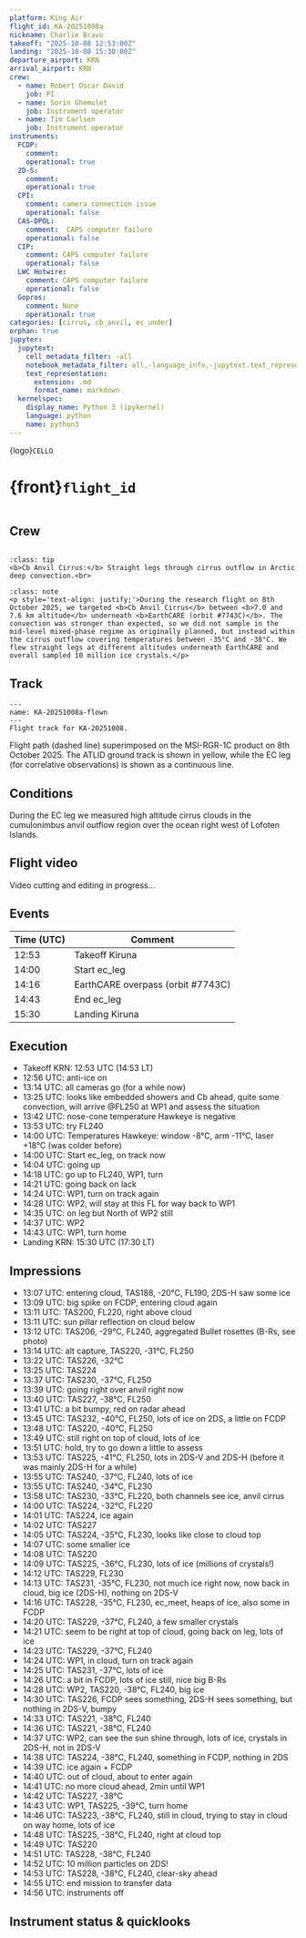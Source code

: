 ```yaml
---
platform: King Air
flight_id: KA-20251008a
nickname: Charlie Bravo
takeoff: "2025-10-08 12:53:00Z"
landing: "2025-10-08 15:30:00Z"
departure_airport: KRN
arrival_airport: KRN
crew:
  - name: Robert Oscar David
    job: PI
  - name: Sorin Ghemulet
    job: Instrument operator
  - name: Tim Carlsen
    job: Instrument operator
instruments:
  FCDP:
    comment:
    operational: true
  2D-S:
    comment:
    operational: true
  CPI:
    comment: camera connection issue
    operational: false
  CAS-DPOL:
    comment:  CAPS computer failure
    operational: false
  CIP:
    comment: CAPS computer failure
    operational: false
  LWC Hotwire:
    comment: CAPS computer failure
    operational: false
  Gopros:
    comment: None
    operational: true
categories: [cirrus, cb_anvil, ec_under]
orphan: true
jupyter:
  jupytext:
    cell_metadata_filter: -all
    notebook_metadata_filter: all,-language_info,-jupytext.text_representation.format_version,-jupytext.text_representation.jupytext_version
    text_representation:
      extension: .md
      format_name: markdown
  kernelspec:
    display_name: Python 3 (ipykernel)
    language: python
    name: python3
---
```


{logo}`CELLO`

# {front}`flight_id`

```{badges}
```

## Crew

```{crew}
```

```{admonition} EarthCARE target scenarios
:class: tip
<b>Cb Anvil Cirrus:</b> Straight legs through cirrus outflow in Arctic deep convection.<br>
```


```{admonition} Flight summary
:class: note
<p style='text-align: justify;'>During the research flight on 8th October 2025, we targeted <b>Cb Anvil Cirrus</b> between <b>7.0 and 7.6 km altitude</b> underneath <b>EarthCARE (orbit #7743C)</b>. The convection was stronger than expected, so we did not sample in the mid-level mixed-phase regime as originally planned, but instead within the cirrus outflow covering temperatures between -35°C and -38°C. We flew straight legs at different altitudes underneath EarthCARE and overall sampled 10 million ice crystals.</p>
```


## Track

```{figure} ../figures/KA-20251008a/KA-20251008a_7743C.png
---
name: KA-20251008a-flown
---
Flight track for KA-20251008.
```
Flight path (dashed line) superimposed on the MSI-RGR-1C product on 8th October 2025. The ATLID ground track is shown in yellow, while the EC leg (for correlative observations) is shown as a continuous line.



## Conditions

During the EC leg we measured high altitude cirrus clouds in the cumulonimbus anvil outflow region over the ocean right west of Lofoten Islands. 

## Flight video

Video cutting and editing in progress...


## Events

Time (UTC) | Comment
-------------| -----
12:53 | Takeoff Kiruna
14:00 | Start ec_leg
14:16 | EarthCARE overpass (orbit #7743C)
14:43 | End ec_leg
15:30 | Landing Kiruna


## Execution

- Takeoff KRN: 12:53 UTC (14:53 LT)
- 12:56 UTC: anti-ice on
- 13:14 UTC: all cameras go (for a while now)
- 13:25 UTC: looks like embedded showers and Cb ahead, quite some convection, will arrive @FL250 at WP1 and assess the situation
- 13:42 UTC: nose-cone temperature Hawkeye is negative
- 13:53 UTC: try FL240
- 14:00 UTC: Temperatures Hawkeye: window -8°C, arm -11°C, laser +18°C (was colder before)
- 14:00 UTC: Start ec_leg, on track now
- 14:04 UTC: going up
- 14:18 UTC: go up to FL240, WP1, turn
- 14:21 UTC: going back on lack
- 14:24 UTC: WP1, turn on track again
- 14:28 UTC: WP2, will stay at this FL for way back to WP1
- 14:35 UTC: on leg but North of WP2 still
- 14:37 UTC: WP2
- 14:43 UTC: WP1, turn home
- Landing KRN: 15:30 UTC (17:30 LT)


## Impressions

- 13:07 UTC: entering cloud, TAS188, -20°C, FL190, 2DS-H saw some ice
- 13:09 UTC: big spike on FCDP, entering cloud again
- 13:11 UTC: TAS200, FL220, right above cloud
- 13:11 UTC: sun pillar reflection on cloud below
- 13:12 UTC: TAS206, -29°C, FL240, aggregated Bullet rosettes (B-Rs, see photo)
- 13:14 UTC: alt capture, TAS220, -31°C, FL250
- 13:22 UTC: TAS226, -32°C
- 13:25 UTC: TAS224
- 13:37 UTC: TAS230, -37°C, FL250
- 13:39 UTC: going right over anvil right now
- 13:40 UTC: TAS227, -38°C, FL250
- 13:41 UTC: a bit bumpy, red on radar ahead
- 13:45 UTC: TAS232, -40°C, FL250, lots of ice on 2DS, a little on FCDP
- 13:48 UTC: TAS220, -40°C, FL250
- 13:49 UTC: still right on top of cloud, lots of ice
- 13:51 UTC: hold, try to go down a little to assess
- 13:53 UTC: TAS225, -41°C, FL250, lots in 2DS-V and 2DS-H (before it was mainly 2DS-H for a while)
- 13:55 UTC: TAS240, -37°C, FL240, lots of ice
- 13:55 UTC: TAS240, -34°C, FL230
- 13:58 UTC: TAS230, -33°C, FL220, both channels see ice, anvil cirrus
- 14:00 UTC: TAS224, -32°C, FL220
- 14:01 UTC: TAS224, ice again
- 14:02 UTC: TAS227
- 14:05 UTC: TAS224, -35°C, FL230, looks like close to cloud top
- 14:07 UTC: some smaller ice
- 14:08 UTC: TAS220
- 14:09 UTC: TAS225, -36°C, FL230, lots of ice (millions of crystals!)
- 14:12 UTC: TAS229, FL230
- 14:13 UTC: TAS231, -35°C, FL230, not much ice right now, now back in cloud, big ice (2DS-H), nothing on 2DS-V
- 14:16 UTC: TAS228, -35°C, FL230, ec_meet, heaps of ice, also some in FCDP
- 14:20 UTC: TAS229, -37°C, FL240, a few smaller crystals
- 14:21 UTC: seem to be right at top of cloud, going back on leg, lots of ice
- 14:23 UTC: TAS229, -37°C, FL240
- 14:24 UTC: WP1, in cloud, turn on track again
- 14:25 UTC: TAS231, -37°C, lots of ice
- 14:26 UTC: a bit in FCDP, lots of ice still, nice big B-Rs
- 14:28 UTC: WP2, TAS220, -38°C, FL240, big ice
- 14:30 UTC: TAS226, FCDP sees something, 2DS-H sees something, but nothing in 2DS-V, bumpy
- 14:33 UTC: TAS221, -38°C, FL240
- 14:36 UTC: TAS221, -38°C, FL240
- 14:37 UTC: WP2, can see the sun shine through, lots of ice, crystals in 2DS-H, not in 2DS-V
- 14:38 UTC: TAS224, -38°C, FL240, something in FCDP, nothing in 2DS
- 14:39 UTC: ice again + FCDP
- 14:40 UTC: out of cloud, about to enter again
- 14:41 UTC: no more cloud ahead, 2min until WP1
- 14:42 UTC: TAS227, -38°C
- 14:43 UTC: WP1, TAS225, -39°C, turn home
- 14:46 UTC: TAS223, -38°C, FL240, still in cloud, trying to stay in cloud on way home, lots of ice
- 14:48 UTC: TAS225, -38°C, FL240, right at cloud top
- 14:49 UTC: TAS220
- 14:51 UTC: TAS228, -38°C, FL240
- 14:52 UTC: 10 million particles on 2DS!
- 14:53 UTC: TAS228, -38°C, FL240, clear-sky ahead
- 14:55 UTC: end mission to transfer data
- 14:56 UTC: instruments off

## Instrument status & quicklooks
```{instrument-table}
```

